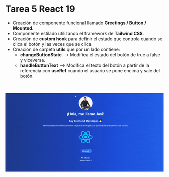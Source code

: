 # Tarea 5 React 19

- Creación de componente funcional llamado <b>Greetings / Button / Mounted</b>.
- Componente estilado utilizando el framework de <b>Tailwind CSS</b>.
- Creación de <b>custom hook</b> para definir el estado que controla cuando se clica el botón y las veces que se clica.
- Creación de carpeta **utils** que por un lado contiene:
   - **changeButtonState**  --> Modifica el estado del botón de true a false y viceversa.
   - **handleButtonText** --> Modifica el texto del botón a partir de la referencia con **useRef** cuando el usuario se pone encima y sale
   del botón.

<br/>

![alt text](/src/assets/img/task5_preview.gif)


